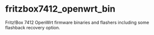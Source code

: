 # fritzbox7412_openwrt_bin
Fritz!Box 7412 OpenWrt firmware binaries and flashers including some flashback recovery option.
